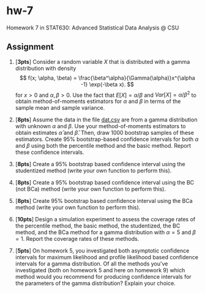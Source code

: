 # hw-7

Homework 7 in STAT630: Advanced Statistical Data Analysis @ CSU

## Assignment

1. [**3pts**] Consider a random variable $X$ that is distributed with a gamma distribution with density
    $$
    f(x; \alpha, \beta) = \frac{\beta^\alpha}{\Gamma(\alpha)}x^{\alpha -1} \exp(-\beta x).
    $$
  for $x > 0$ and $\alpha, \beta > 0$.  Use the fact that $E[X] = \alpha/\beta$ and $Var[X] = \alpha/\beta^2$ to obtain method-of-moments estimators for $\alpha$ and $\beta$ in terms of the sample mean and sample variance.

1. [**8pts**] Assume the data in the file [dat.csv](./dat.csv) are from a gamma distribution with unknown $\alpha$ and $\beta$.  Use your method-of-moments estimators to obtain estimates $\hat \alpha$ and $\hat \beta$. Then, draw 1000 bootstrap samples of these estimators. Create 95\% bootstrap-based confidence intervals for both $\alpha$ and $\beta$ using both the percentile method and the basic method. Report these confidence intervals.

1. [**8pts**] Create a 95\% bootstrap based confidence interval using the studentized method (write your own function to perform this). 

1. [**8pts**] Create a 95\% bootstrap based confidence interval using the BC (not BCa) method (write your own function to perform this). 

1. [**8pts**] Create 95\% bootstrap based confidence interval using the BCa method (write your own function to perform this). 

1. [**10pts**] Design a simulation experiment to assess the coverage rates of the percentile method, the basic method, the studentized, the BC method, and the BCa method for a gamma distribution with $\alpha = 5$ and $\beta = 1$.  Report the coverage rates of these methods.

1. [**5pts**] On homework 5, you investigated both asymptotic confidence intervals for maximum likelihood and profile likelihood based confidence intervals for a gamma distribution. Of all the methods you've investigated (both on homework 5 and here on homework 9) which method would you recommend for producing confidence intervals for the parameters of the gamma distribution?  Explain your choice.
    
